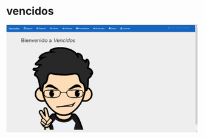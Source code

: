 # vencidos


![Bienvenida](https://raw.githubusercontent.com/angelleoneltorrelopez/vencidos/master/images/01.png)
